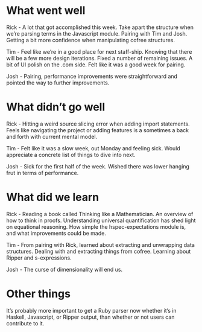 # What went well

Rick - A lot that got accomplished this week. Take apart the structure when we’re parsing terms in the Javascript module. Pairing with Tim and Josh. Getting a bit more confidence when manipulating cofree structures.

Tim - Feel like we’re in a good place for next staff-ship. Knowing that there will be a few more design iterations. Fixed a number of remaining issues. A bit of UI polish on the .com side. Felt like it was a good week for pairing.

Josh - Pairing, performance improvements were straightforward and pointed the way to further improvements.

# What didn’t go well

Rick - Hitting a weird source slicing error when adding import statements. Feels like navigating the project or adding features is a sometimes a back and forth with current mental model.

Tim - Felt like it was a slow week, out Monday and feeling sick. Would appreciate a concrete list of things to dive into next.

Josh - Sick for the first half of the week. Wished there was lower hanging frut in terms of performance.

# What did we learn

Rick - Reading a book called Thinking like a Mathematician. An overview of how to think in proofs. Understanding universal quantification has shed light on equational reasoning. How simple the hspec-expectations module is, and what improvements could be made.

Tim - From pairing with Rick, learned about extracting and unwrapping data structures. Dealing with and extracting things from cofree. Learning about Ripper and s-expressions.

Josh - The curse of dimensionality will end us.

# Other things

It’s probably more important to get a Ruby parser now whether it’s in Haskell, Javascript, or Ripper output, than whether or not users can contribute to it.